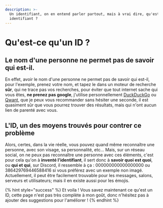```yaml
---
description: >-
  Un identifiant, on en entend parler partout, mais à vrai dire, qu'est-ce qu'un
  identifiant ?
---
```


# Qu'est-ce qu'un ID ?

## Le nom d'une personne ne permet pas de savoir qui est-il. <a id="intro"></a>

En effet, avoir le nom d'une personne ne permet pas de savoir qui est-il, pour l'exemple, prenez votre nom, et tapez le dans un moteur de recherche **sûr**, qui ne trace pas vos recherches, pour éviter que tout internet sache qui vous êtes, **ne prenez pas google**, j'utilise personnellement [DuckDuckGo](https://duckduckgo.com/) ou [Qwant](https://www.qwant.com/), que je peux vous recommander sans hésiter une seconde, il est quasiment sûr que vous pourrez trouver des résultats, mais qui n'ont aucun lien de parenté avec vous.

## L'ID, un des moyens trouvés pour contrer ce problème <a id="app-intro"></a>

Alors, certes, dans la vie réelle, vous pouvez quand même reconnaître une personne, avec son visage, sa personnalité, etc... Mais, sur un réseau social, on ne peux pas reconnaître une personne avec ces éléments, c'est pour cela qu'on à **inventé l'identifiant**, il sert donc à **savoir quoi est quoi**, ou **qui et qui**, sur Discord, il ressemble à ça : 000000000000000000 ou 386429769446588416 si vous préférez avec un exemple non imagé. Actuellement, il peut être facilement trouvable pour les messages, salons, serveurs et utilisateurs; mais il en existe aussi pour les émojis.

{% hint style="success" %}
Et voila ! Vous savez maintenant ce qu'est un ID, cette page n'est pas très complète à mon goût, donc n'hésitez pas à ajouter des suggestions pour l'améliorer !
{% endhint %}

